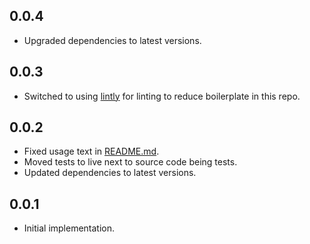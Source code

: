 ## 0.0.4

*   Upgraded dependencies to latest versions.

## 0.0.3

*   Switched to using [lintly](https://github.com/dogma-io/lintly) for linting to reduce boilerplate in this repo.

## 0.0.2

*   Fixed usage text in [README.md](README.md).
*   Moved tests to live next to source code being tests.
*   Updated dependencies to latest versions.

## 0.0.1

*   Initial implementation.

